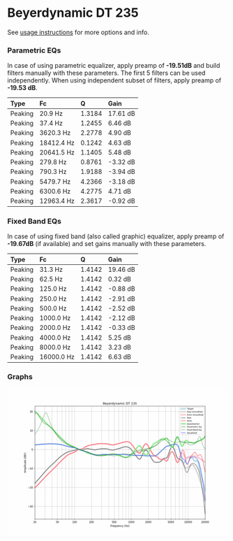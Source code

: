 # Beyerdynamic DT 235
See [usage instructions](https://github.com/jaakkopasanen/AutoEq#usage) for more options and info.

### Parametric EQs
In case of using parametric equalizer, apply preamp of **-19.51dB** and build filters manually
with these parameters. The first 5 filters can be used independently.
When using independent subset of filters, apply preamp of **-19.53 dB**.

| Type    | Fc         |      Q | Gain     |
|:--------|:-----------|:-------|:---------|
| Peaking | 20.9 Hz    | 1.3184 | 17.61 dB |
| Peaking | 37.4 Hz    | 1.2455 | 6.46 dB  |
| Peaking | 3620.3 Hz  | 2.2778 | 4.90 dB  |
| Peaking | 18412.4 Hz | 0.1242 | 4.63 dB  |
| Peaking | 20641.5 Hz | 1.1405 | 5.48 dB  |
| Peaking | 279.8 Hz   | 0.8761 | -3.32 dB |
| Peaking | 790.3 Hz   | 1.9188 | -3.94 dB |
| Peaking | 5479.7 Hz  | 4.2366 | -3.18 dB |
| Peaking | 6300.6 Hz  | 4.2775 | 4.71 dB  |
| Peaking | 12963.4 Hz | 2.3617 | -0.92 dB |

### Fixed Band EQs
In case of using fixed band (also called graphic) equalizer, apply preamp of **-19.67dB**
(if available) and set gains manually with these parameters.

| Type    | Fc         |      Q | Gain     |
|:--------|:-----------|:-------|:---------|
| Peaking | 31.3 Hz    | 1.4142 | 19.46 dB |
| Peaking | 62.5 Hz    | 1.4142 | 0.32 dB  |
| Peaking | 125.0 Hz   | 1.4142 | -0.88 dB |
| Peaking | 250.0 Hz   | 1.4142 | -2.91 dB |
| Peaking | 500.0 Hz   | 1.4142 | -2.52 dB |
| Peaking | 1000.0 Hz  | 1.4142 | -2.12 dB |
| Peaking | 2000.0 Hz  | 1.4142 | -0.33 dB |
| Peaking | 4000.0 Hz  | 1.4142 | 5.25 dB  |
| Peaking | 8000.0 Hz  | 1.4142 | 3.23 dB  |
| Peaking | 16000.0 Hz | 1.4142 | 6.63 dB  |

### Graphs
![](./Beyerdynamic%20DT%20235.png)